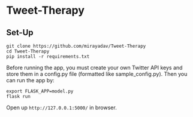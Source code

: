 # Tweet-Therapy

## Set-Up

```
git clone https://github.com/mirayadav/Tweet-Therapy
cd Tweet-Therapy
pip install -r requirements.txt
```

Before running the app, you must create your own Twitter API keys and store them in a config.py file (formatted like sample_config.py). Then you can run the app by:

```
export FLASK_APP=model.py
flask run
```
Open up ```http://127.0.0.1:5000/``` in browser.
